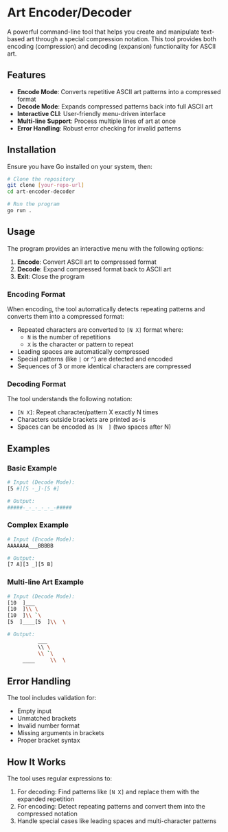 # Art Encoder/Decoder

A powerful command-line tool that helps you create and manipulate text-based art through a special compression notation. This tool provides both encoding (compression) and decoding (expansion) functionality for ASCII art.

## Features

- **Encode Mode**: Converts repetitive ASCII art patterns into a compressed format
- **Decode Mode**: Expands compressed patterns back into full ASCII art
- **Interactive CLI**: User-friendly menu-driven interface
- **Multi-line Support**: Process multiple lines of art at once
- **Error Handling**: Robust error checking for invalid patterns

## Installation

Ensure you have Go installed on your system, then:

```bash
# Clone the repository
git clone [your-repo-url]
cd art-encoder-decoder

# Run the program
go run .
```

## Usage

The program provides an interactive menu with the following options:

1. **Encode**: Convert ASCII art to compressed format
2. **Decode**: Expand compressed format back to ASCII art
3. **Exit**: Close the program

### Encoding Format

When encoding, the tool automatically detects repeating patterns and converts them into a compressed format:

- Repeated characters are converted to `[N X]` format where:
  - `N` is the number of repetitions
  - `X` is the character or pattern to repeat
- Leading spaces are automatically compressed
- Special patterns (like `|` or `^`) are detected and encoded
- Sequences of 3 or more identical characters are compressed

### Decoding Format

The tool understands the following notation:

- `[N X]`: Repeat character/pattern X exactly N times
- Characters outside brackets are printed as-is
- Spaces can be encoded as `[N  ]` (two spaces after N)

## Examples

### Basic Example
```bash
# Input (Decode Mode):
[5 #][5 -_]-[5 #]

# Output:
#####-_-_-_-_-_-#####
```

### Complex Example
```bash
# Input (Encode Mode):
AAAAAAA___BBBBB

# Output:
[7 A][3 _][5 B]
```

### Multi-line Art Example
```bash
# Input (Decode Mode):
[10  ]___
[10  ]\\ \
[10  ]\\ `\
[5  ]____[5  ]\\  \

# Output:
          ___
          \\ \
          \\ `\
     ____     \\  \
```

## Error Handling

The tool includes validation for:
- Empty input
- Unmatched brackets
- Invalid number format
- Missing arguments in brackets
- Proper bracket syntax

## How It Works

The tool uses regular expressions to:
1. For decoding: Find patterns like `[N X]` and replace them with the expanded repetition
2. For encoding: Detect repeating patterns and convert them into the compressed notation
3. Handle special cases like leading spaces and multi-character patterns